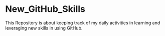# New_GitHub_Skills
This Repository is about keeping track of my daily activities in learning and leveraging new skills in using GitHub.
